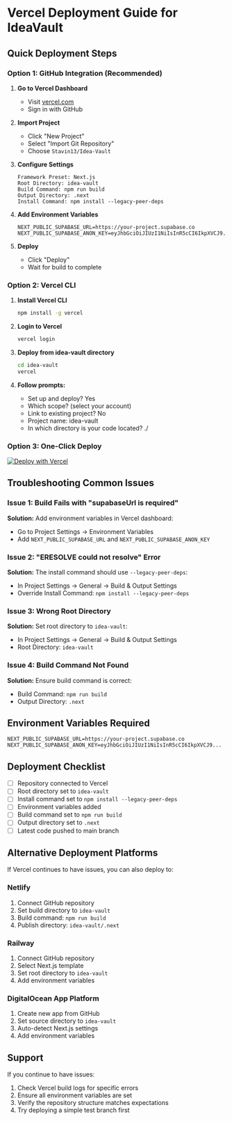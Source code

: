 # Vercel Deployment Guide for IdeaVault

## Quick Deployment Steps

### Option 1: GitHub Integration (Recommended)

1. **Go to Vercel Dashboard**
   - Visit [vercel.com](https://vercel.com)
   - Sign in with GitHub

2. **Import Project**
   - Click "New Project"
   - Select "Import Git Repository"
   - Choose `Stavin13/Idea-Vault`

3. **Configure Settings**
   ```
   Framework Preset: Next.js
   Root Directory: idea-vault
   Build Command: npm run build
   Output Directory: .next
   Install Command: npm install --legacy-peer-deps
   ```

4. **Add Environment Variables**
   ```
   NEXT_PUBLIC_SUPABASE_URL=https://your-project.supabase.co
   NEXT_PUBLIC_SUPABASE_ANON_KEY=eyJhbGciOiJIUzI1NiIsInR5cCI6IkpXVCJ9...
   ```

5. **Deploy**
   - Click "Deploy"
   - Wait for build to complete

### Option 2: Vercel CLI

1. **Install Vercel CLI**
   ```bash
   npm install -g vercel
   ```

2. **Login to Vercel**
   ```bash
   vercel login
   ```

3. **Deploy from idea-vault directory**
   ```bash
   cd idea-vault
   vercel
   ```

4. **Follow prompts:**
   - Set up and deploy? Yes
   - Which scope? (select your account)
   - Link to existing project? No
   - Project name: idea-vault
   - In which directory is your code located? ./

### Option 3: One-Click Deploy

[![Deploy with Vercel](https://vercel.com/button)](https://vercel.com/new/clone?repository-url=https://github.com/Stavin13/Idea-Vault&root-directory=idea-vault&env=NEXT_PUBLIC_SUPABASE_URL,NEXT_PUBLIC_SUPABASE_ANON_KEY)

## Troubleshooting Common Issues

### Issue 1: Build Fails with "supabaseUrl is required"
**Solution:** Add environment variables in Vercel dashboard:
- Go to Project Settings → Environment Variables
- Add `NEXT_PUBLIC_SUPABASE_URL` and `NEXT_PUBLIC_SUPABASE_ANON_KEY`

### Issue 2: "ERESOLVE could not resolve" Error
**Solution:** The install command should use `--legacy-peer-deps`:
- In Project Settings → General → Build & Output Settings
- Override Install Command: `npm install --legacy-peer-deps`

### Issue 3: Wrong Root Directory
**Solution:** Set root directory to `idea-vault`:
- In Project Settings → General → Build & Output Settings
- Root Directory: `idea-vault`

### Issue 4: Build Command Not Found
**Solution:** Ensure build command is correct:
- Build Command: `npm run build`
- Output Directory: `.next`

## Environment Variables Required

```env
NEXT_PUBLIC_SUPABASE_URL=https://your-project.supabase.co
NEXT_PUBLIC_SUPABASE_ANON_KEY=eyJhbGciOiJIUzI1NiIsInR5cCI6IkpXVCJ9...
```

## Deployment Checklist

- [ ] Repository connected to Vercel
- [ ] Root directory set to `idea-vault`
- [ ] Install command set to `npm install --legacy-peer-deps`
- [ ] Environment variables added
- [ ] Build command set to `npm run build`
- [ ] Output directory set to `.next`
- [ ] Latest code pushed to main branch

## Alternative Deployment Platforms

If Vercel continues to have issues, you can also deploy to:

### Netlify
1. Connect GitHub repository
2. Set build directory to `idea-vault`
3. Build command: `npm run build`
4. Publish directory: `idea-vault/.next`

### Railway
1. Connect GitHub repository
2. Select Next.js template
3. Set root directory to `idea-vault`
4. Add environment variables

### DigitalOcean App Platform
1. Create new app from GitHub
2. Set source directory to `idea-vault`
3. Auto-detect Next.js settings
4. Add environment variables

## Support

If you continue to have issues:
1. Check Vercel build logs for specific errors
2. Ensure all environment variables are set
3. Verify the repository structure matches expectations
4. Try deploying a simple test branch first